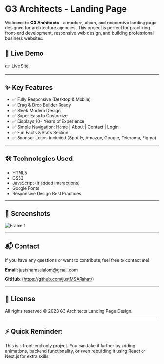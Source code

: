 # G3 Architects - Landing Page

Welcome to **G3 Architects** – a modern, clean, and responsive landing page designed for architecture agencies. This project is perfect for practicing front-end development, responsive web design, and building professional business websites.

## 🚀 Live Demo
👉 [Live Site](https://justmsarahat.github.io/G3-Architects/) <!-- Replace with your live link -->

---

## ✨ Key Features
- ✅ Fully Responsive (Desktop & Mobile)
- ✅ Drag & Drop Builder Ready
- ✅ Sleek Modern Design
- ✅ Super Easy to Customize
- ✅ Displays 10+ Years of Experience
- ✅ Simple Navigation: Home | About | Contact | Login
- ✅ Fun Facts & Stats Section
- ✅ Sponsor Logos Included (Spotify, Amazon, Google, Telerama, Figma)

---

## 🛠️ Technologies Used
- HTML5
- CSS3
- JavaScript (if added interactions)
- Google Fonts
- Responsive Design Best Practices

---

## 📸 Screenshots
![Frame 1](https://github.com/user-attachments/assets/c444f656-1a1d-494d-887d-4d83bbc79aef)

---

## 📬 Contact
If you have any questions or want to contribute, feel free to contact me!

**Email:** justshamsulalom@gmail.com

**GitHub:** (https://github.com/justMSARahat/)

---

## 📝 License
All rights reserved © 2023 G3 Architects Landing Page Design.

---

## ⚡ Quick Reminder:
This is a front-end only project. You can take it further by adding animations, backend functionality, or even rebuilding it using React or Next.js for extra skills.
